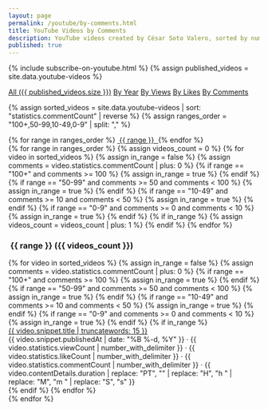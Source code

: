 ```yaml
---
layout: page
permalink: /youtube/by-comments.html
title: YouTube Videos by Comments
description: YouTube videos created by César Soto Valero, sorted by number of comments.
published: true
---
```


<!-- markdownlint-disable MD033 -->
{% include subscribe-on-youtube.html %}
{% assign published_videos = site.data.youtube-videos %}

<!-- Buttons for ordering YouTube videos -->
<div class="list-filters">
  <a href="/youtube.html" class="list-filter">All ({{ published_videos.size }})</a>
  <a href="/youtube/by-year.html" class="list-filter">By Year</a>
  <a href="/youtube/by-views.html" class="list-filter">By Views</a>
  <a href="/youtube/by-likes.html" class="list-filter">By Likes</a>
  <a href="/youtube/by-comments.html" class="list-filter">By Comments</a>
</div>

{% assign sorted_videos = site.data.youtube-videos | sort: "statistics.commentCount" | reverse %}
{% assign ranges_order = "100+,50-99,10-49,0-9" | split: "," %}

<!-- Comments cloud -->
<div class="tag-list">
  {% for range in ranges_order %}
     <a href="#{{ range }}" class="btn btn-primary tag-btn">
        <i class="fas fa-comments" aria-hidden="true"></i>&nbsp;{{ range }}&nbsp;
     </a>
  {% endfor %}
</div>

<div id="full-tags-list">
  {% for range in ranges_order %}
     {% assign videos_count = 0 %}
     {% for video in sorted_videos %}
        {% assign in_range = false %}
        {% assign comments = video.statistics.commentCount | plus: 0 %}
        {% if range == "100+" and comments >= 100 %}
            {% assign in_range = true %}
        {% endif %}
        {% if range == "50-99" and comments >= 50 and comments < 100 %}
            {% assign in_range = true %}
        {% endif %}
        {% if range == "10-49" and comments >= 10 and comments < 50 %}
            {% assign in_range = true %}
        {% endif %}
        {% if range == "0-9" and comments >= 0 and comments < 10 %}
            {% assign in_range = true %}
        {% endif %}
        {% if in_range %}
          {% assign videos_count = videos_count | plus: 1 %}
        {% endif %}
     {% endfor %}
     <h3 id="{{ range }}" class="linked-section">
        <i class="fas fa-comments" aria-hidden="true"></i>&nbsp;{{ range }}&nbsp;({{ videos_count }})
     </h3>
     <div class="video-list">
        {% for video in sorted_videos %}
          {% assign in_range = false %}
          {% assign comments = video.statistics.commentCount | plus: 0 %}
          {% if range == "100+" and comments >= 100 %}
              {% assign in_range = true %}
          {% endif %}
          {% if range == "50-99" and comments >= 50 and comments < 100 %}
              {% assign in_range = true %}
          {% endif %}
          {% if range == "10-49" and comments >= 10 and comments < 50 %}
              {% assign in_range = true %}
          {% endif %}
          {% if range == "0-9" and comments >= 0 and comments < 10 %}
              {% assign in_range = true %}
          {% endif %}
          {% if in_range %}
             <div class="tag-entry">
                <a href="https://www.youtube.com/watch?v={{ video.id }}" target="_blank">{{ video.snippet.title | truncatewords: 15 }}</a>
                <div class="entry-date">
                  <time datetime="{{ video.snippet.publishedAt }}">{{ video.snippet.publishedAt | date: "%B %-d, %Y" }}</time>
                  <span class="video-stats">
                     · <i class="fas fa-eye"></i> {{ video.statistics.viewCount | number_with_delimiter }}
                     · <i class="fas fa-thumbs-up"></i> {{ video.statistics.likeCount | number_with_delimiter }}
                     · <i class="fas fa-comments"></i> {{ video.statistics.commentCount | number_with_delimiter }}
                     · <i class="fas fa-clock"></i> {{ video.contentDetails.duration | replace: "PT", "" | replace: "H", "h " | replace: "M", "m " | replace: "S", "s" }}
                  </span>
                </div>
             </div>
          {% endif %}
        {% endfor %}
     </div>
  {% endfor %}
</div>
